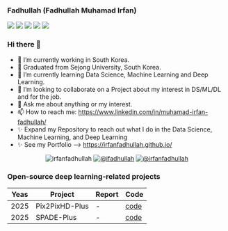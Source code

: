 ### Fadhullah (Fadhullah Muhamad Irfan)
![](https://github-profile-summary-cards.vercel.app/api/cards/profile-details?username=irfanfadhullah&theme=solarized_dark)
![](https://github-profile-summary-cards.vercel.app/api/cards/repos-per-language?username=irfanfadhullah&theme=solarized_dark)
![](https://github-profile-summary-cards.vercel.app/api/cards/most-commit-language?username=irfanfadhullah&theme=solarized_dark)
![](https://github-profile-summary-cards.vercel.app/api/cards/stats?username=irfanfadhullah&theme=solarized_dark)
![](https://github-profile-summary-cards.vercel.app/api/cards/productive-time?username=irfanfadhullah&theme=solarized_dark)

### Hi there 👋
- 🔭 I’m currently working in South Korea.
- 🔭 Graduated from Sejong University, South Korea.
- 🌱 I’m currently learning Data Science, Machine Learning and Deep Learning.
- 👯 I’m looking to collaborate on a Project about my interest in DS/ML/DL and for the job.
- 💬 Ask me about anything or my interest.
- 📫 How to reach me: https://www.linkedin.com/in/muhamad-irfan-fadhullah/
- ✨ Expand my Repository to reach out what I do in the Data Science, Machine Learning, and Deep Learning
- ✨ See my Portfolio --> https://irfanfadhullah.github.io/


<p align="center">

   <img src="https://komarev.com/ghpvc/?username=irfanfadhullah" alt="irfanfadhullah" />
   <a href="https://twitter.com/intent/follow?screen_name=ifadhullah"><img src="https://img.shields.io/badge/--twitter?label=Twitter&logo=Twitter&style=social" alt="@ifadhullah" /></a>
   <a href="https://www.linkedin.com/in/muhamad-irfan-fadhullah"><img src="https://img.shields.io/badge/--linkedin?label=LinkedIn&logo=LinkedIn&style=social" alt="@irfanfadhullah" /></a>
</p>

### Open-source deep learning-related projects
Yeas | Project | Report | Code | 
--- | --- | --- | --- |
2025 | Pix2PixHD-Plus | - | [code](https://github.com/irfanfadhullah/Pix2PixHD-Plus)
2025 | SPADE-Plus | - | [code](https://github.com/irfanfadhullah/SPADE-Plus)
